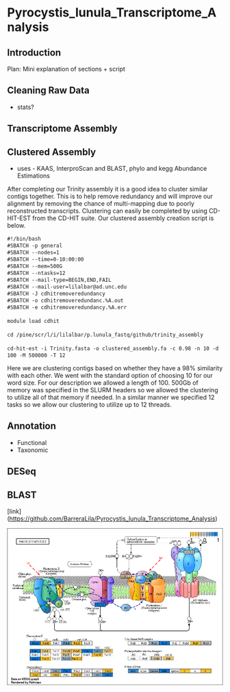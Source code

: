 # Pyrocystis_lunula_Transcriptome_Analysis

## Introduction

Plan: Mini explanation of sections + script

## Cleaning Raw Data 

- stats?

## Transcriptome Assembly

## Clustered Assembly

- uses - KAAS, InterproScan and BLAST, phylo and kegg
Abundance Estimations

After completing our Trinity assembly it is a good idea to cluster similar contigs together. This is to help remove redundancy and will improve our alignment by removing the chance of multi-mapping due to poorly reconstructed transcripts. Clustering can easily be completed by using CD-HIT-EST from the CD-HIT suite. Our clustered assembly creation script is below.
```
#!/bin/bash
#SBATCH -p general
#SBATCH --nodes=1
#SBATCH --time=0-10:00:00
#SBATCH --mem=500G
#SBATCH --ntasks=12
#SBATCH --mail-type=BEGIN,END,FAIL
#SBATCH --mail-user=lilalbar@ad.unc.edu
#SBATCH -J cdhitremoveredundancy
#SBATCH -o cdhitremoveredundanc.%A.out
#SBATCH -e cdhitremoveredundancy.%A.err

module load cdhit

cd /pine/scr/l/i/lilalbar/p.lunula_fastq/github/trinity_assembly

cd-hit-est -i Trinity.fasta -o clustered_assembly.fa -c 0.98 -n 10 -d 100 -M 500000 -T 12
```
Here we are clustering contigs based on whether they have a 98% similarity with each other. We went with the standard option of choosing 10 for our word size. For our description we allowed a length of 100. 500Gb of memory was specified in the SLURM headers so we allowed the clustering to utilize all of that memory if needed. In a similar manner we specified 12 tasks so we allow our clustering to utilize up to 12 threads.

## Annotation
- Functional
- Taxonomic

## DESeq
## BLAST

[link]
(https://github.com/BarreraLila/Pyrocystis_lunula_Transcriptome_Analysis)

![KEGG pathway of photosynthesis comparing *P.lunula* in the Dark phase vs the Light phase. Image rendered using Pathview package in Rstudio](/images/0907_ko00195.phegg.pathview.png)